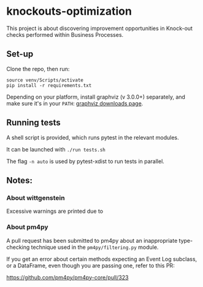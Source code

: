 # knockouts-optimization

This project is about discovering improvement opportunities in Knock-out checks performed within Business Processes.

## Set-up
 
Clone the repo, then run:
```
source venv/Scripts/activate
pip install -r requirements.txt
```

Depending on your platform, install graphviz (v 3.0.0+) separately, and make sure it's in your `PATH`:
[graphviz downloads page](https://graphviz.org/download/#windows).

## Running tests
A shell script is provided, which runs pytest in the relevant modules.

It can be launched with `./run tests.sh`

The flag `-n auto` is used by pytest-xdist to run tests in parallel.

## Notes:

### About wittgenstein
Excessive warnings are printed due to 

### About pm4py
A pull request has been submitted to pm4py about an inappropriate type-checking technique used in the `pm4py/filtering.py` module.

If you get an error about certain methods expecting an Event Log subclass, or a DataFrame, even though you are passing one, refer to this PR:

https://github.com/pm4py/pm4py-core/pull/323